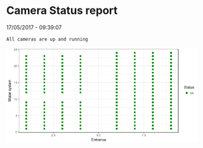 Camera Status report
================
17/05/2017 - 09:39:07

    All cameras are up and running

![](camreport_files/figure-markdown_github/unnamed-chunk-2-1.png)
